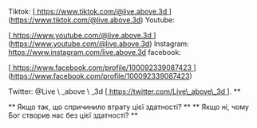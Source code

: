 Tiktok:
[<u> https://www.tiktok.com/@live.above.3d </u>] (https://www.tiktok.com/@live.above.3d)   Youtube:

[<u> https://www.youtube.com/@live.above.3d </u>] (https://www.youtube.com/@live.above.3d)   Instagram: <https://www.instagram.com/live.above.3d>
facebook:

[<u> https://www.facebook.com/profile/100092339087423 </u> ] (https://www.facebook.com/profile/100092339087423)

Twitter: @Live \ _above \ _3d
[<u> https://twitter.com/Live\_above\_3d </u >]. **

** Якщо так, що спричинило втрату цієї здатності? **
** Якщо ні, чому Бог створив нас без цієї здатності? **



